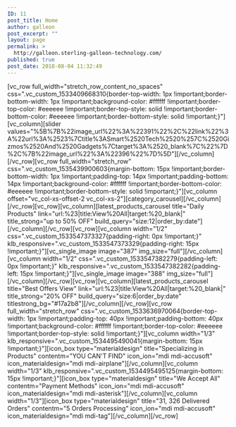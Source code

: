 ```yaml
---
ID: 11
post_title: Home
author: galleon
post_excerpt: ""
layout: page
permalink: >
  http://galleon.sterling-galleon-technology.com/
published: true
post_date: 2018-08-04 11:32:49
---
```

[vc_row full_width="stretch_row_content_no_spaces" css=".vc_custom_1533409668310{border-top-width: 1px !important;border-bottom-width: 1px !important;background-color: #ffffff !important;border-top-color: #eeeeee !important;border-top-style: solid !important;border-bottom-color: #eeeeee !important;border-bottom-style: solid !important;}"][vc_column][slider values="%5B%7B%22image_url%22%3A%22391%22%2C%22link%22%3A%22url%3A%2523%7Ctitle%3ASmart%2520Tech%2520%257C%2520Gizmos%2520And%2520Gadgets%7Ctarget%3A%2520_blank%7C%22%7D%2C%7B%22image_url%22%3A%22396%22%7D%5D"][/vc_column][/vc_row][vc_row full_width="stretch_row" css=".vc_custom_1535439900603{margin-bottom: 15px !important;border-bottom-width: 1px !important;padding-top: 14px !important;padding-bottom: 14px !important;background-color: #ffffff !important;border-bottom-color: #eeeeee !important;border-bottom-style: solid !important;}"][vc_column offset="vc_col-xs-offset-2 vc_col-xs-2"][category_carousel][/vc_column][/vc_row][vc_row][vc_column][latest_products_carousel title="Daily Products" link="url:%23|title:View%20All|target:%20_blank|" title_strong="up to 50% OFF" build_query="size:12|order_by:date"][/vc_column][/vc_row][vc_row][vc_column width="1/2" css=".vc_custom_1533547373327{padding-right: 0px !important;}" klb_responsive=".vc_custom_1533547373329{padding-right: 15px !important;}"][vc_single_image image="387" img_size="full"][/vc_column][vc_column width="1/2" css=".vc_custom_1533547382279{padding-left: 0px !important;}" klb_responsive=".vc_custom_1533547382282{padding-left: 15px !important;}"][vc_single_image image="388" img_size="full"][/vc_column][/vc_row][vc_row][vc_column][latest_products_carousel title="Best Offers View" link="url:%23|title:View%20All|target:%20_blank|" title_strong="20% OFF" build_query="size:6|order_by:date" titlestrong_bg="#17a2b8"][/vc_column][/vc_row][vc_row full_width="stretch_row" css=".vc_custom_1533636970064{border-top-width: 1px !important;padding-top: 40px !important;padding-bottom: 40px !important;background-color: #ffffff !important;border-top-color: #eeeeee !important;border-top-style: solid !important;}"][vc_column width="1/3" klb_responsive=".vc_custom_1534495490041{margin-bottom: 15px !important;}"][icon_box type="materialdesign" title="Specializing in Products" contentm="YOU CAN'T FIND" icon_ion="mdi mdi-accusoft" icon_materialdesign="mdi mdi-airplane"][/vc_column][vc_column width="1/3" klb_responsive=".vc_custom_1534495495125{margin-bottom: 15px !important;}"][icon_box type="materialdesign" title="We Accept All" contentm="Payment Methods" icon_ion="mdi mdi-accusoft" icon_materialdesign="mdi mdi-asterisk"][/vc_column][vc_column width="1/3"][icon_box type="materialdesign" title="31, 326 Delivered Orders" contentm="5 Orders Processing" icon_ion="mdi mdi-accusoft" icon_materialdesign="mdi mdi-tag"][/vc_column][/vc_row]